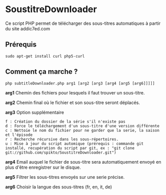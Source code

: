 SoustitreDownloader
===================

Ce script PHP permet de télécharger des sous-titres automatiques à partir du site addic7ed.com


Prérequis
-------------------

	sudo apt-get install curl php5-curl

Comment ça marche ?
-------------------

    php subtitleDownloader.php arg1 [arg2 [arg3 [arg4 [arg5 [arg6]]]]]

**arg1** Chemin des fichiers pour lesquels il faut trouver un sous-titre.

**arg2** Chemin final où le fichier et son sous-titre seront déplacés.
 
**arg3** Option supplémentaire 
	
	f : Création du dossier de la série s'il n'existe pas
	d : Force le téléchargement d'un sous-titre d'une version différente
	c : Nettoie le nom du fichier pour ne garder que la serie, la saison et l'épisode
	r : Recherche récursive dans les sous-répertoires.
	u : Mise à jour du script automique (prérequis : commande git installé, recupération du script par git, ex : "git clone git://github.com/spikto/SoustitreDownloader.git")

**arg4** Email auquel le fichier de sous-titre sera automatiquement envoyé en plus d'être enregistrer sur le disque.

**arg5** Filtrer les sous-titres envoyés sur une serie précise.

**arg6** Choisir la langue des sous-titres (fr, en, it, de)
